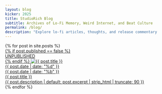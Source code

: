 ```yaml
---
layout: blog
kicker: 2025
title: StudioRich Blog
subtitle: Archives of Lo-Fi Memory, Weird Internet, and Beat Culture
permalink: /blog/
description: "Explore lo-fi articles, thoughts, and release commentary by StudioRich."
---
```


<div class="blog-feed">
  {% for post in site.posts %}
    <a href="{{ post.url | relative_url }}" class="blog-card">
      <div class="blog-thumb">
        {% if post.published == false %}
          <div class="unpublished-flag">UNPUBLISHED</div>
        {% endif %}
        <img src="{{ post.image | default: '/assets/img/blog/default.jpg' }}" alt="{{ post.title }}">
        <div class="blog-date">{{ post.date | date: "%d" }}<br>{{ post.date | date: "%b" }}</div>
        <div class="blog-text-overlay">
          <div class="blog-title">{{ post.title }}</div>
          <div class="blog-desc">{{ post.description | default: post.excerpt | strip_html | truncate: 90 }}</div>
        </div>
      </div>
    </a>
  {% endfor %}
</div>
